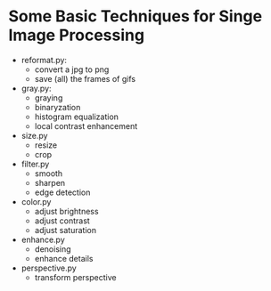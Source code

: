 # Some Basic Techniques for Singe Image Processing

- reformat.py:
  - convert a jpg to png
  - save (all) the frames of gifs
- gray.py:
  - graying
  - binaryzation
  - histogram equalization
  - local contrast enhancement
- size.py
  - resize
  - crop
- filter.py
  - smooth
  - sharpen
  - edge detection
- color.py
  - adjust brightness
  - adjust contrast
  - adjust saturation
- enhance.py
  - denoising
  - enhance details
- perspective.py
  - transform perspective

